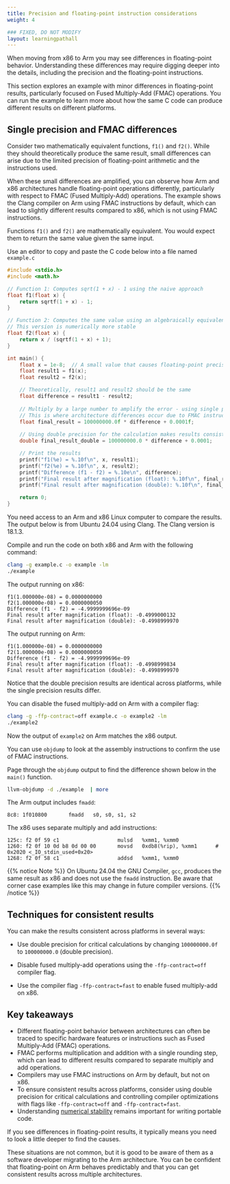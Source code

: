 ```yaml
---
title: Precision and floating-point instruction considerations
weight: 4

### FIXED, DO NOT MODIFY
layout: learningpathall
---
```


When moving from x86 to Arm you may see differences in floating-point behavior. Understanding these differences may require digging deeper into the details, including the precision and the floating-point instructions.

This section explores an example with minor differences in floating-point results, particularly focused on Fused Multiply-Add (FMAC) operations. You can run the example to learn more about how the same C code can produce different results on different platforms.

## Single precision and FMAC differences

Consider two mathematically equivalent functions, `f1()` and `f2()`. While they should theoretically produce the same result, small differences can arise due to the limited precision of floating-point arithmetic and the instructions used. 

When these small differences are amplified, you can observe how Arm and x86 architectures handle floating-point operations differently, particularly with respect to FMAC (Fused Multiply-Add) operations. The example shows the Clang compiler on Arm using FMAC instructions by default, which can lead to slightly different results compared to x86, which is not using FMAC instructions.

Functions `f1()` and `f2()` are mathematically equivalent. You would expect them to return the same value given the same input. 
 
Use an editor to copy and paste the C code below into a file named `example.c` 

```c
#include <stdio.h>
#include <math.h>

// Function 1: Computes sqrt(1 + x) - 1 using the naive approach
float f1(float x) {
    return sqrtf(1 + x) - 1;
}

// Function 2: Computes the same value using an algebraically equivalent transformation
// This version is numerically more stable
float f2(float x) {
    return x / (sqrtf(1 + x) + 1);
}

int main() {
    float x = 1e-8;  // A small value that causes floating-point precision issues
    float result1 = f1(x);
    float result2 = f2(x);

    // Theoretically, result1 and result2 should be the same
    float difference = result1 - result2;
    
    // Multiply by a large number to amplify the error - using single precision (float)
    // This is where architecture differences occur due to FMAC instructions
    float final_result = 100000000.0f * difference + 0.0001f;
    
    // Using double precision for the calculation makes results consistent across platforms
    double final_result_double = 100000000.0 * difference + 0.0001;

    // Print the results
    printf("f1(%e) = %.10f\n", x, result1);
    printf("f2(%e) = %.10f\n", x, result2);
    printf("Difference (f1 - f2) = %.10e\n", difference);
    printf("Final result after magnification (float): %.10f\n", final_result);
    printf("Final result after magnification (double): %.10f\n", final_result_double);

    return 0;
}
```

You need access to an Arm and x86 Linux computer to compare the results. The output below is from Ubuntu 24.04 using Clang. The Clang version is 18.1.3.

Compile and run the code on both x86 and Arm with the following command:

```bash
clang -g example.c -o example -lm
./example
```

The output running on x86:

```output
f1(1.000000e-08) = 0.0000000000
f2(1.000000e-08) = 0.0000000050
Difference (f1 - f2) = -4.9999999696e-09
Final result after magnification (float): -0.4999000132
Final result after magnification (double): -0.4998999970
```

The output running on Arm:

```output
f1(1.000000e-08) = 0.0000000000
f2(1.000000e-08) = 0.0000000050
Difference (f1 - f2) = -4.9999999696e-09
Final result after magnification (float): -0.4998999834
Final result after magnification (double): -0.4998999970
```

Notice that the double precision results are identical across platforms, while the single precision results differ.

You can disable the fused multiply-add on Arm with a compiler flag:

```bash
clang -g -ffp-contract=off example.c -o example2 -lm
./example2
```

Now the output of `example2` on Arm matches the x86 output. 

You can use `objdump` to look at the assembly instructions to confirm the use of FMAC instructions.

Page through the `objdump` output to find the difference shown below in the `main()` function.

```bash
llvm-objdump -d ./example  | more
```

The Arm output includes `fmadd`:

```output
8c8: 1f010800     	fmadd	s0, s0, s1, s2
```

The x86 uses separate multiply and add instructions:

```output
125c: f2 0f 59 c1                  	mulsd	%xmm1, %xmm0
1260: f2 0f 10 0d b8 0d 00 00      	movsd	0xdb8(%rip), %xmm1      # 0x2020 <_IO_stdin_used+0x20>
1268: f2 0f 58 c1                  	addsd	%xmm1, %xmm0
```

{{% notice Note %}}
On Ubuntu 24.04 the GNU Compiler, `gcc`, produces the same result as x86 and does not use the `fmadd` instruction. Be aware that corner case examples like this may change in future compiler versions.
{{% /notice %}}

## Techniques for consistent results

You can make the results consistent across platforms in several ways:

- Use double precision for critical calculations by changing `100000000.0f` to `100000000.0` (double precision).

- Disable fused multiply-add operations using the `-ffp-contract=off` compiler flag. 

- Use the compiler flag `-ffp-contract=fast` to enable fused multiply-add on x86.

## Key takeaways

- Different floating-point behavior between architectures can often be traced to specific hardware features or instructions such as Fused Multiply-Add (FMAC) operations.
- FMAC performs multiplication and addition with a single rounding step, which can lead to different results compared to separate multiply and add operations.
- Compilers may use FMAC instructions on Arm by default, but not on x86. 
- To ensure consistent results across platforms, consider using double precision for critical calculations and controlling compiler optimizations with flags like `-ffp-contract=off` and `-ffp-contract=fast`.
- Understanding [numerical stability](https://en.wikipedia.org/wiki/Numerical_stability) remains important for writing portable code.

If you see differences in floating-point results, it typically means you need to look a little deeper to find the causes.

These situations are not common, but it is good to be aware of them as a software developer migrating to the Arm architecture. You can be confident that floating-point on Arm behaves predictably and that you can get consistent results across multiple architectures.
